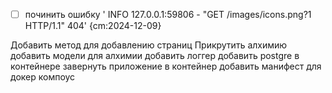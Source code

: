 * [ ] починить ошибку '  INFO   127.0.0.1:59806 - "GET /images/icons.png?1 HTTP/1.1" 404' {cm:2024-12-09}

Добавить метод для добавлению страниц
Прикрутить алхимию
добавить модели для алхимии
добавить логгер
добавить postgre в контейнере
завернуть приложение в контейнер
добавить манифест для докер компоус